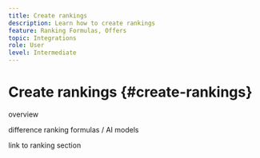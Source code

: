 ```yaml
---
title: Create rankings
description: Learn how to create rankings
feature: Ranking Formulas, Offers
topic: Integrations
role: User
level: Intermediate
---
```

# Create rankings {#create-rankings}

overview

difference ranking formulas / AI models

link to ranking section